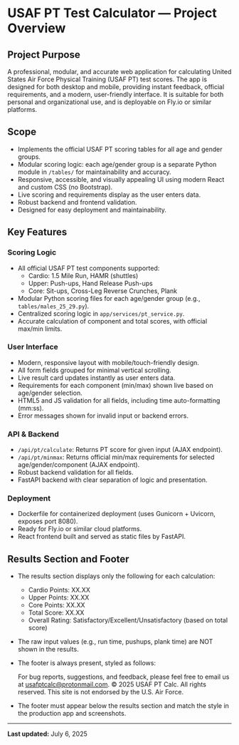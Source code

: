 # USAF PT Test Calculator — Project Overview

## Project Purpose
A professional, modular, and accurate web application for calculating United States Air Force Physical Training (USAF PT) test scores. The app is designed for both desktop and mobile, providing instant feedback, official requirements, and a modern, user-friendly interface. It is suitable for both personal and organizational use, and is deployable on Fly.io or similar platforms.

## Scope
- Implements the official USAF PT scoring tables for all age and gender groups.
- Modular scoring logic: each age/gender group is a separate Python module in `/tables/` for maintainability and accuracy.
- Responsive, accessible, and visually appealing UI using modern React and custom CSS (no Bootstrap).
- Live scoring and requirements display as the user enters data.
- Robust backend and frontend validation.
- Designed for easy deployment and maintainability.

## Key Features

### Scoring Logic
- All official USAF PT test components supported:
  - Cardio: 1.5 Mile Run, HAMR (shuttles)
  - Upper: Push-ups, Hand Release Push-ups
  - Core: Sit-ups, Cross-Leg Reverse Crunches, Plank
- Modular Python scoring files for each age/gender group (e.g., `tables/males_25_29.py`).
- Centralized scoring logic in `app/services/pt_service.py`.
- Accurate calculation of component and total scores, with official max/min limits.

### User Interface
- Modern, responsive layout with mobile/touch-friendly design.
- All form fields grouped for minimal vertical scrolling.
- Live result card updates instantly as user enters data.
- Requirements for each component (min/max) shown live based on age/gender selection.
- HTML5 and JS validation for all fields, including time auto-formatting (mm:ss).
- Error messages shown for invalid input or backend errors.

### API & Backend
- `/api/pt/calculate`: Returns PT score for given input (AJAX endpoint).
- `/api/pt/minmax`: Returns official min/max requirements for selected age/gender/component (AJAX endpoint).
- Robust backend validation for all fields.
- FastAPI backend with clear separation of logic and presentation.

### Deployment
- Dockerfile for containerized deployment (uses Gunicorn + Uvicorn, exposes port 8080).
- Ready for Fly.io or similar cloud platforms.
- React frontend built and served as static files by FastAPI.

## Results Section and Footer

- The results section displays only the following for each calculation:
  - Cardio Points: XX.XX
  - Upper Points: XX.XX
  - Core Points: XX.XX
  - Total Score: XX.XX
  - Overall Rating: Satisfactory/Excellent/Unsatisfactory (based on total score)
- The raw input values (e.g., run time, pushups, plank time) are NOT shown in the results.
- The footer is always present, styled as follows:

  For bug reports, suggestions, and feedback, please feel free to email us at usafptcalc@protonmail.com.
  © 2025 USAF PT Calc. All rights reserved.
  This site is not endorsed by the U.S. Air Force.

- The footer must appear below the results section and match the style in the production app and screenshots.

---
**Last updated:** July 6, 2025
